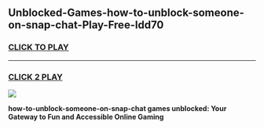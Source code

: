 
## Unblocked-Games-how-to-unblock-someone-on-snap-chat-Play-Free-ldd70
<h3>
<a href="https://premium76.site?title=how-to-unblock-someone-on-snap-chat&ref=18A1">CLICK TO PLAY</a></h3>
<hr>

<h3>
<a href="https://premium76.site?title=how-to-unblock-someone-on-snap-chat&ref=18A1">CLICK 2 PLAY</a>
  
</h3>

<a href="https://premium76.site?title=how-to-unblock-someone-on-snap-chat&ref=18A1"><img src="https://clearcache.store/games.png"></a>


**how-to-unblock-someone-on-snap-chat games unblocked: Your Gateway to Fun and Accessible Online Gaming**

